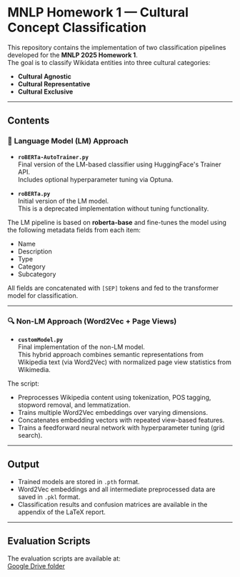 # MNLP Homework 1 — Cultural Concept Classification

This repository contains the implementation of two classification pipelines developed for the **MNLP 2025 Homework 1**.  
The goal is to classify Wikidata entities into three cultural categories:

- **Cultural Agnostic**
- **Cultural Representative**
- **Cultural Exclusive**

---

## Contents

### 📝 **Language Model (LM) Approach**

- **`roBERTa-AutoTrainer.py`**  
  Final version of the LM-based classifier using HuggingFace's Trainer API.  
  Includes optional hyperparameter tuning via Optuna.

- **`roBERTa.py`**  
  Initial version of the LM model.  
  This is a deprecated implementation without tuning functionality.

The LM pipeline is based on **roberta-base** and fine-tunes the model using the following metadata fields from each item:

- Name
- Description
- Type
- Category
- Subcategory

All fields are concatenated with `[SEP]` tokens and fed to the transformer model for classification.

---

### 🔍 **Non-LM Approach (Word2Vec + Page Views)**

- **`customModel.py`**  
  Final implementation of the non-LM model.  
  This hybrid approach combines semantic representations from Wikipedia text (via Word2Vec) with normalized page view statistics from Wikimedia.

The script:

- Preprocesses Wikipedia content using tokenization, POS tagging, stopword removal, and lemmatization.
- Trains multiple Word2Vec embeddings over varying dimensions.
- Concatenates embedding vectors with repeated view-based features.
- Trains a feedforward neural network with hyperparameter tuning (grid search).

---

## Output

- Trained models are stored in `.pth` format.
- Word2Vec embeddings and all intermediate preprocessed data are saved in `.pkl` format.
- Classification results and confusion matrices are available in the appendix of the LaTeX report.

---

## Evaluation Scripts

The evaluation scripts are available at:  
[Google Drive folder](https://drive.google.com/drive/u/1/folders/1vyRWuaqrh67u6NSqPLv9U8GFDiflwPkH)
